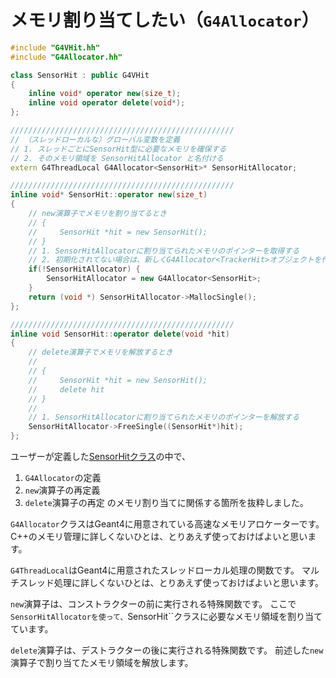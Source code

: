 # メモリ割り当てしたい（``G4Allocator``）

```cpp
#include "G4VHit.hh"
#include "G4Allocator.hh"

class SensorHit : public G4VHit
{
    inline void* operator new(size_t);
    inline void operator delete(void*);
};

//////////////////////////////////////////////////
// （スレッドローカルな）グローバル変数を定義
// 1. スレッドごとにSensorHit型に必要なメモリを確保する
// 2. そのメモリ領域を SensorHitAllocator と名付ける
extern G4ThreadLocal G4Allocator<SensorHit>* SensorHitAllocator;

//////////////////////////////////////////////////
inline void* SensorHit::operator new(size_t)
{
    // new演算子でメモリを割り当てるとき
    // {
    //     SensorHit *hit = new SensorHit();
    // }
    // 1. SensorHitAllocatorに割り当てられたメモリのポインターを取得する
    // 2. 初期化されてない場合は、新しくG4Allocator<TrackerHit>オブジェクトを作成
    if(!SensorHitAllocator) {
        SensorHitAllocator = new G4Allocator<SensorHit>;
    }
    return (void *) SensorHitAllocator->MallocSingle();
};

//////////////////////////////////////////////////
inline void SensorHit::operator delete(void *hit)
{
    // delete演算子でメモリを解放するとき
    //
    // {
    //     SensorHit *hit = new SensorHit();
    //     delete hit
    // }
    //
    // 1. SensorHitAllocatorに割り当てられたメモリのポインターを解放する
    SensorHitAllocator->FreeSingle((SensorHit*)hit);
};
```

ユーザーが定義した[SensorHitクラス](./geant4-sensor-hit.md)の中で、
1. ``G4Allocator``の定義
2. ``new``演算子の再定義
3. ``delete``演算子の再定
のメモリ割り当てに関係する箇所を抜粋しました。

``G4Allocator``クラスはGeant4に用意されている高速なメモリアロケーターです。
C++のメモリ管理に詳しくないひとは、とりあえず使っておけばよいと思います。

``G4ThreadLocal``はGeant4に用意されたスレッドローカル処理の関数です。
マルチスレッド処理に詳しくないひとは、とりあえず使っておけばよいと思います。

``new``演算子は、コンストラクターの前に実行される特殊関数です。
ここで``SensorHitAllocatorを使って、``SensorHit``クラスに必要なメモリ領域を割り当てています。

``delete``演算子は、デストラクターの後に実行される特殊関数です。
前述した``new``演算子で割り当てたメモリ領域を解放します。
